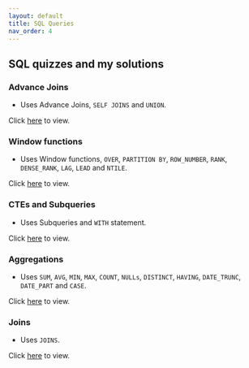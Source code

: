 ```yaml
---
layout: default
title: SQL Queries
nav_order: 4
---
```


## SQL quizzes and my solutions


### Advance Joins

* Uses Advance Joins, `SELF JOINS` and `UNION`.

Click [here](advanced_joins_performance_tuning.pdf) to view.

### Window functions

* Uses Window functions, `OVER`, `PARTITION BY`, `ROW_NUMBER`, `RANK`, `DENSE_RANK`, `LAG`, `LEAD` and `NTILE`.

Click [here](window_functions.pdf) to view.

### CTEs and Subqueries

* Uses Subqueries and `WITH` statement.

Click [here](cte_and_subqueries.pdf) to view.

### Aggregations

* Uses `SUM`, `AVG`, `MIN`, `MAX`, `COUNT`, `NULLs`, `DISTINCT`, `HAVING`, `DATE_TRUNC`, `DATE_PART` and `CASE`.

Click [here](aggregations.pdf) to view.

### Joins

* Uses `JOINS`.

Click [here](joins.pdf) to view.
